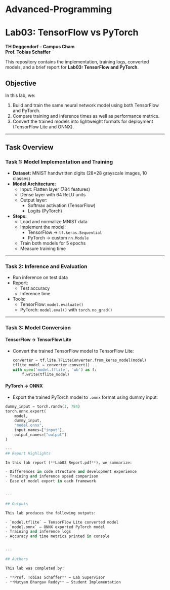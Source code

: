 # Advanced-Programming

# Lab03: TensorFlow vs PyTorch

**TH Deggendorf – Campus Cham**  
**Prof. Tobias Schaffer**

This repository contains the implementation, training logs, converted models, and a brief report for **Lab03: TensorFlow and PyTorch**.

## Objective

In this lab, we:

1. Build and train the same neural network model using both TensorFlow and PyTorch.  
2. Compare training and inference times as well as performance metrics.  
3. Convert the trained models into lightweight formats for deployment (TensorFlow Lite and ONNX).

---

## Task Overview

###  Task 1: Model Implementation and Training

- **Dataset:** MNIST handwritten digits (28×28 grayscale images, 10 classes)
- **Model Architecture:**
  - Input: Flatten layer (784 features)
  - Dense layer with 64 ReLU units
  - Output layer:
    - Softmax activation (TensorFlow)
    - Logits (PyTorch)
- **Steps:**
  - Load and normalize MNIST data
  - Implement the model:
    - TensorFlow → `tf.keras.Sequential`
    - PyTorch → custom `nn.Module`
  - Train both models for 5 epochs
  - Measure training time

---

###  Task 2: Inference and Evaluation

- Run inference on test data
- Report:
  - Test accuracy
  - Inference time
- Tools:
  - TensorFlow: `model.evaluate()`
  - PyTorch: `model.eval()` with `torch.no_grad()`

---

###  Task 3: Model Conversion

#### TensorFlow → TensorFlow Lite

- Convert the trained TensorFlow model to TensorFlow Lite:

  ```python
  converter = tf.lite.TFLiteConverter.from_keras_model(model)
  tflite_model = converter.convert()
  with open('model.tflite', 'wb') as f:
      f.write(tflite_model)
  
#### PyTorch → ONNX

- Export the trained PyTorch model to `.onnx` format using dummy input:

```python
dummy_input = torch.randn(1, 784)
torch.onnx.export(
    model,
    dummy_input,
    "model.onnx",
    input_names=["input"],
    output_names=["output"]
)

---
## Report Highlights

In this lab report (**Lab03 Report.pdf**), we summarize:

- Differences in code structure and development experience
- Training and inference speed comparison
- Ease of model export in each framework


---

## Outputs

This lab produces the following outputs:

- `model.tflite` – TensorFlow Lite converted model
- `model.onnx` – ONNX exported PyTorch model
- Training and inference logs
- Accuracy and time metrics printed in console


---

## Authors

This lab was completed by:

- **Prof. Tobias Schaffer** – Lab Supervisor
- **Mutyam Bhargav Reddy** – Student Implementation



